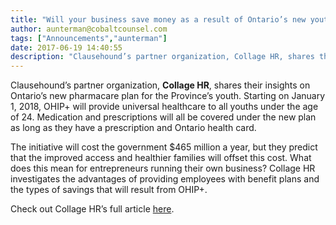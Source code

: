 ```yaml
---
title: "Will your business save money as a result of Ontario’s new youth pharmacare plan?"
author: aunterman@cobaltcounsel.com
tags: ["Announcements","aunterman"]
date: 2017-06-19 14:40:55
description: "Clausehound’s partner organization, Collage HR, shares their insights on Ontario’s new pharmacare plan for the Province’s youth."
---
```




Clausehound’s partner organization, **Collage HR**, shares their insights on Ontario’s new pharmacare plan for the Province’s youth. Starting on January 1, 2018, OHIP+ will provide universal healthcare to all youths under the age of 24. Medication and prescriptions will all be covered under the new plan as long as they have a prescription and Ontario health card. 

The initiative will cost the government $465 million a year, but they predict that the improved access and healthier families will offset this cost. What does this mean for entrepreneurs running their own business? Collage HR investigates the advantages of providing employees with benefit plans and the types of savings that will result from OHIP+. 

Check out Collage HR’s full article [here](https://www.collage.co/magazine/ohip-pharmacare-employee-benefits/). 
